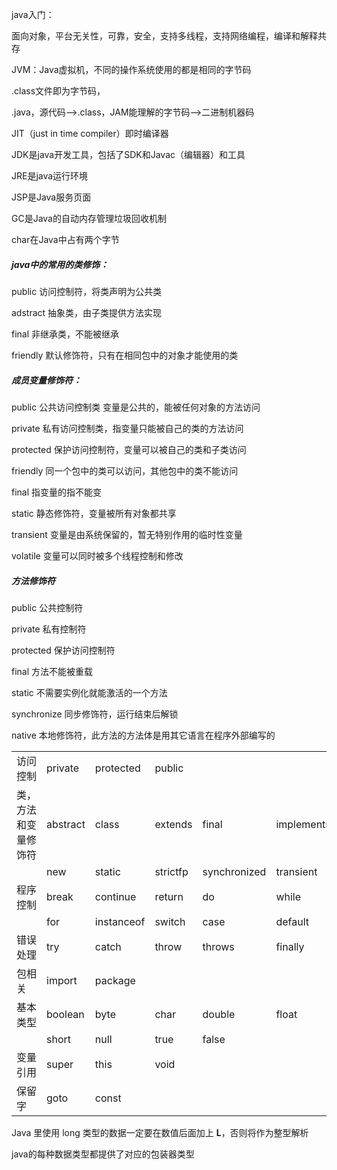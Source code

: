java入门：

面向对象，平台无关性，可靠，安全，支持多线程，支持网络编程，编译和解释共存

JVM：Java虚拟机，不同的操作系统使用的都是相同的字节码

.class文件即为字节码，

.java，源代码-->.class，JAM能理解的字节码-->二进制机器码

JIT（just in time compiler）即时编译器



JDK是java开发工具，包括了SDK和Javac（编辑器）和工具

JRE是java运行环境

JSP是Java服务页面

GC是Java的自动内存管理垃圾回收机制

char在Java中占有两个字节



##### java中的常用的类修饰：

public 访问控制符，将类声明为公共类

adstract 抽象类，由子类提供方法实现

final 非继承类，不能被继承

friendly 默认修饰符，只有在相同包中的对象才能使用的类

##### 成员变量修饰符：

public 公共访问控制类 变量是公共的，能被任何对象的方法访问

private 私有访问控制类，指变量只能被自己的类的方法访问

protected 保护访问控制符，变量可以被自己的类和子类访问

friendly 同一个包中的类可以访问，其他包中的类不能访问

final 指变量的指不能变

static 静态修饰符，变量被所有对象都共享

transient 变量是由系统保留的，暂无特别作用的临时性变量

volatile 变量可以同时被多个线程控制和修改

##### 方法修饰符

public 公共控制符

private 私有控制符

protected 保护访问控制符

final 方法不能被重载

static 不需要实例化就能激活的一个方法

synchronize 同步修饰符，运行结束后解锁

native 本地修饰符，此方法的方法体是用其它语言在程序外部编写的



|                      |          |            |          |              |            |           |        |
| -------------------- | -------- | ---------- | -------- | ------------ | ---------- | --------- | :----- |
| 访问控制             | private  | protected  | public   |              |            |           |        |
| 类，方法和变量修饰符 | abstract | class      | extends  | final        | implements | interface | native |
|                      | new      | static     | strictfp | synchronized | transient  | volatile  |        |
| 程序控制             | break    | continue   | return   | do           | while      | if        | else   |
|                      | for      | instanceof | switch   | case         | default    |           |        |
| 错误处理             | try      | catch      | throw    | throws       | finally    |           |        |
| 包相关               | import   | package    |          |              |            |           |        |
| 基本类型             | boolean  | byte       | char     | double       | float      | int       | long   |
|                      | short    | null       | true     | false        |            |           |        |
| 变量引用             | super    | this       | void     |              |            |           |        |
| 保留字               | goto     | const      |          |              |            |           |        |

Java 里使用 long 类型的数据一定要在数值后面加上 **L**，否则将作为整型解析

java的每种数据类型都提供了对应的包装器类型

